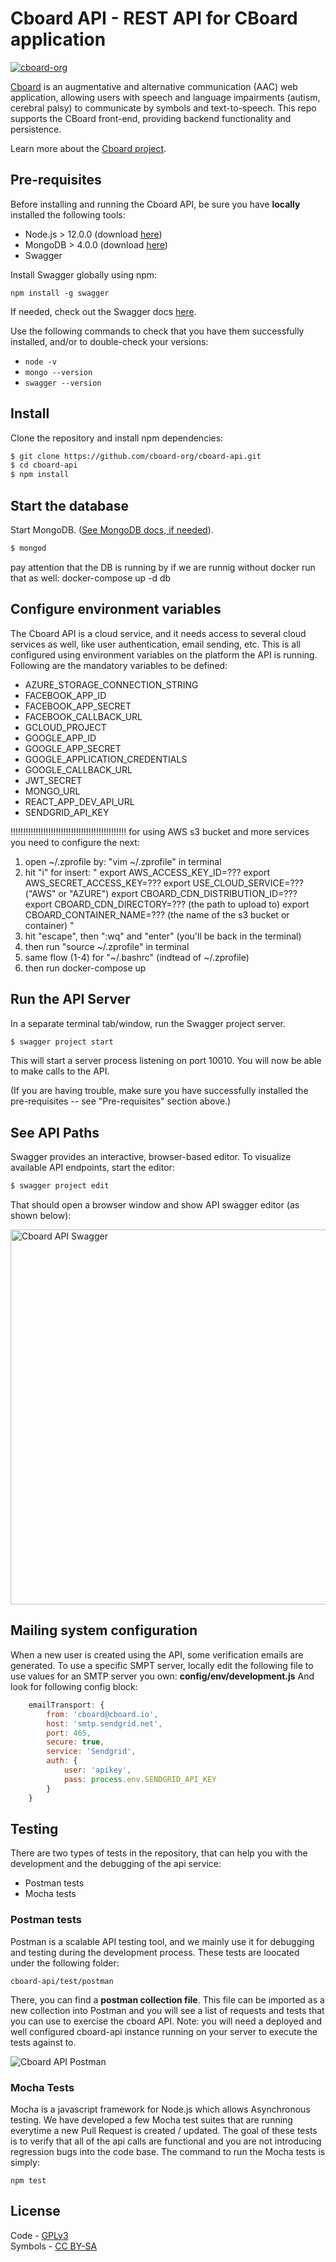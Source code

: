 # Cboard API - REST API for CBoard application

[![cboard-org](https://circleci.com/gh/cboard-org/cboard-api.svg?style=shield)](https://app.circleci.com/pipelines/github/cboard-org/cboard-api)

[Cboard](https://app.cboard.io/) is an augmentative and alternative communication (AAC) web application, allowing users with speech and language impairments (autism, cerebral palsy) to communicate by symbols and text-to-speech. This repo supports the CBoard front-end, providing backend functionality and persistence.

Learn more about the [Cboard project](https://github.com/cboard-org/cboard).

## Pre-requisites

Before installing and running the Cboard API, be sure you have **locally** installed the following tools:

- Node.js > 12.0.0 (download [here](https://nodejs.org/en/download/))
- MongoDB > 4.0.0 (download [here](https://docs.mongodb.com/manual/installation/))
- Swagger

Install Swagger globally using npm:

`npm install -g swagger`

If needed, check out the Swagger docs [here](https://github.com/swagger-api/swagger-node/blob/master/docs/install.md).

Use the following commands to check that you have them successfully installed, and/or to double-check your versions:

- `node -v`
- `mongo --version`
- `swagger --version`

## Install

Clone the repository and install npm dependencies:

```bash
$ git clone https://github.com/cboard-org/cboard-api.git
$ cd cboard-api
$ npm install
```

## Start the database

Start MongoDB. ([See MongoDB docs, if needed](https://docs.mongodb.com/manual/tutorial/manage-mongodb-processes/)).

```bash
$ mongod
```

pay attention that the DB is running by
if we are runnig without docker run that as well:
docker-compose up -d db

## Configure environment variables

The Cboard API is a cloud service, and it needs access to several cloud services as well, like user authentication, email sending, etc. This is all configured using environment variables on the platform the API is running. Following are the mandatory variables to be defined:

- AZURE_STORAGE_CONNECTION_STRING
- FACEBOOK_APP_ID
- FACEBOOK_APP_SECRET
- FACEBOOK_CALLBACK_URL
- GCLOUD_PROJECT
- GOOGLE_APP_ID
- GOOGLE_APP_SECRET
- GOOGLE_APPLICATION_CREDENTIALS
- GOOGLE_CALLBACK_URL
- JWT_SECRET
- MONGO_URL
- REACT_APP_DEV_API_URL
- SENDGRID_API_KEY

!!!!!!!!!!!!!!!!!!!!!!!!!!!!!!!!!!!!!!!!!!!!!!
for using AWS s3 bucket and more services you need to configure the next:

1. open ~/.zprofile by: "vim ~/.zprofile" in terminal
2. hit "i" for insert:
   "
   export AWS_ACCESS_KEY_ID=???
   export AWS_SECRET_ACCESS_KEY=???
   export USE_CLOUD_SERVICE=??? ("AWS" or "AZURE")
   export CBOARD_CDN_DISTRIBUTION_ID=???
   export CBOARD_CDN_DIRECTORY=??? (the path to upload to)
   export CBOARD_CONTAINER_NAME=??? (the name of the s3 bucket or container)
   "
3. hit "escape", then ":wq" and "enter" (you'll be back in the terminal)
4. then run "source ~/.zprofile" in terminal
5. same flow (1-4) for "~/.bashrc" (indtead of ~/.zprofile)
6. then run docker-compose up

## Run the API Server

In a separate terminal tab/window, run the Swagger project server.

```bash
$ swagger project start
```

This will start a server process listening on port 10010. You will now be able to make calls to the API.

(If you are having trouble, make sure you have successfully installed the pre-requisites -- see "Pre-requisites" section above.)

## See API Paths

Swagger provides an interactive, browser-based editor. To visualize available API endpoints, start the editor:

```bash
$ swagger project edit
```

That should open a browser window and show API swagger editor (as shown below):

<img src='https://i.imgur.com/pt0eJVQ.png' width='600' alt='Cboard API Swagger'>

## Mailing system configuration

When a new user is created using the API, some verification emails are generated. To use a specific SMPT server, locally edit the following file to use values for an SMTP server you own:
**config/env/development.js**
And look for following config block:

```javascript
    emailTransport: {
        from: 'cboard@cboard.io',
        host: 'smtp.sendgrid.net',
        port: 465,
        secure: true,
        service: 'Sendgrid',
        auth: {
            user: 'apikey',
            pass: process.env.SENDGRID_API_KEY
        }
    }
```

## Testing

There are two types of tests in the repository, that can help you with the development and the debugging of the api service:

- Postman tests
- Mocha tests

### Postman tests

Postman is a scalable API testing tool, and we mainly use it for debugging and testing during the development process. These tests are loocated under the following folder:

```
cboard-api/test/postman
```

There, you can find a **postman collection file**. This file can be imported as a new collection into Postman and you will see a list of requests and tests that you can use to exercise the cboard API.
Note: you will need a deployed and well configured cboard-api instance running on your server to execute the tests against to.

![Cboard API Postman](public/images/postman.png)

### Mocha Tests

Mocha is a javascript framework for Node.js which allows Asynchronous testing. We have developed a few Mocha test suites that are running everytime a new Pull Request is created / updated.
The goal of these tests is to verify that all of the api calls are functional and you are not introducing regression bugs into the code base.
The command to run the Mocha tests is simply:

```
npm test
```

## License

Code - [GPLv3](https://github.com/shayc/cboard/blob/master/LICENSE)  
Symbols - [CC BY-SA](https://creativecommons.org/licenses/by-sa/2.0/uk/)
